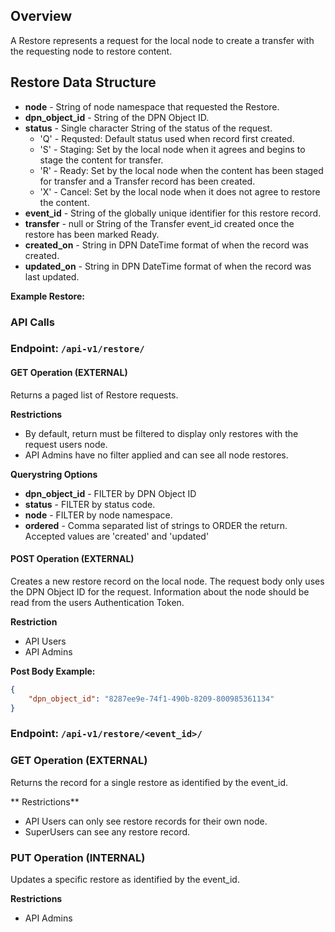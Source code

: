 ## Overview

A Restore represents a request for the local node to create a transfer with the requesting node to restore content.

## Restore Data Structure

* **node** - String of node namespace that requested the Restore.
* **dpn_object_id** - String of the DPN Object ID.
* **status** - Single character String of the status of the request.
    * 'Q' - Requsted:  Default status used when record first created.
    * 'S' - Staging:  Set by the local node when it agrees and begins to stage the content for transfer.
    * 'R' - Ready:  Set by the local node when the content has been staged for transfer and a Transfer record has been created.
    * 'X' - Cancel:  Set by the local node when it does not agree to restore the content.
* **event_id** - String of the globally unique identifier for this restore record.
* **transfer** - null or String of the Transfer event_id created once the restore has been marked Ready.
* **created_on** - String in DPN DateTime format of when the record was created.
* **updated_on** - String in DPN DateTime format of when the record was last updated.

**Example Restore:**

### API Calls

### **Endpoint:** `/api-v1/restore/`

#### GET Operation (EXTERNAL)

Returns a paged list of Restore requests.

**Restrictions**
* By default, return must be filtered to display only restores with the request users node.
* API Admins have no filter applied and can see all node restores.

**Querystring Options**
* **dpn_object_id** - FILTER by DPN Object ID
* **status** - FILTER by status code.
* **node** - FILTER by node namespace.
* **ordered** - Comma separated list of strings to ORDER the return.  Accepted values are 'created' and 'updated'

#### POST Operation (EXTERNAL)

Creates a new restore record on the local node.  The request body only uses the DPN Object ID for the request.  Information about the node should be read from the users Authentication Token.

**Restriction**
* API Users
* API Admins

**Post Body Example:**
```json
{
    "dpn_object_id": "8287ee9e-74f1-490b-8209-800985361134"
}
```

### **Endpoint:** `/api-v1/restore/<event_id>/`

### GET Operation (EXTERNAL)

Returns the record for a single restore as identified by the event_id.

** Restrictions**
* API Users can only see restore records for their own node.
* SuperUsers can see any restore record.

### PUT Operation (INTERNAL)

Updates a specific restore as identified by the event_id.

**Restrictions**
* API Admins

